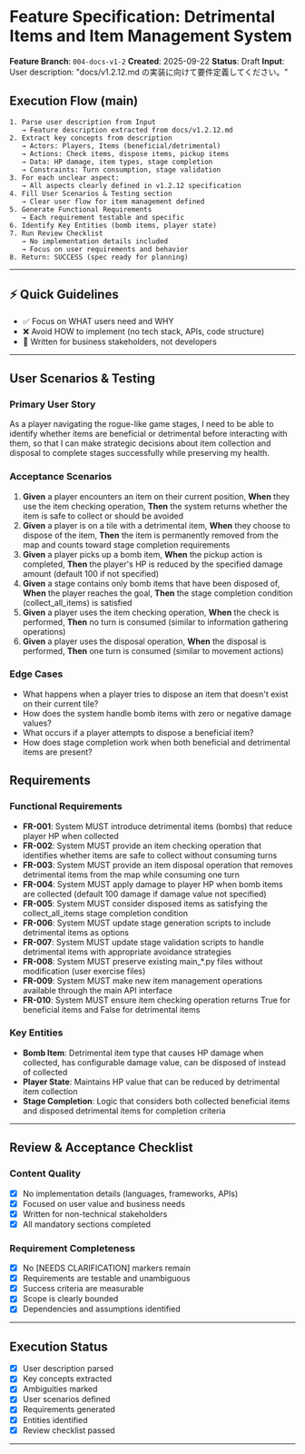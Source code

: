 # Feature Specification: Detrimental Items and Item Management System

**Feature Branch**: `004-docs-v1-2`
**Created**: 2025-09-22
**Status**: Draft
**Input**: User description: "docs/v1.2.12.md の実装に向けて要件定義してください。"

## Execution Flow (main)
```
1. Parse user description from Input
   → Feature description extracted from docs/v1.2.12.md
2. Extract key concepts from description
   → Actors: Players, Items (beneficial/detrimental)
   → Actions: Check items, dispose items, pickup items
   → Data: HP damage, item types, stage completion
   → Constraints: Turn consumption, stage validation
3. For each unclear aspect:
   → All aspects clearly defined in v1.2.12 specification
4. Fill User Scenarios & Testing section
   → Clear user flow for item management defined
5. Generate Functional Requirements
   → Each requirement testable and specific
6. Identify Key Entities (bomb items, player state)
7. Run Review Checklist
   → No implementation details included
   → Focus on user requirements and behavior
8. Return: SUCCESS (spec ready for planning)
```

---

## ⚡ Quick Guidelines
- ✅ Focus on WHAT users need and WHY
- ❌ Avoid HOW to implement (no tech stack, APIs, code structure)
- 👥 Written for business stakeholders, not developers

---

## User Scenarios & Testing

### Primary User Story
As a player navigating the rogue-like game stages, I need to be able to identify whether items are beneficial or detrimental before interacting with them, so that I can make strategic decisions about item collection and disposal to complete stages successfully while preserving my health.

### Acceptance Scenarios
1. **Given** a player encounters an item on their current position, **When** they use the item checking operation, **Then** the system returns whether the item is safe to collect or should be avoided
2. **Given** a player is on a tile with a detrimental item, **When** they choose to dispose of the item, **Then** the item is permanently removed from the map and counts toward stage completion requirements
3. **Given** a player picks up a bomb item, **When** the pickup action is completed, **Then** the player's HP is reduced by the specified damage amount (default 100 if not specified)
4. **Given** a stage contains only bomb items that have been disposed of, **When** the player reaches the goal, **Then** the stage completion condition (collect_all_items) is satisfied
5. **Given** a player uses the item checking operation, **When** the check is performed, **Then** no turn is consumed (similar to information gathering operations)
6. **Given** a player uses the disposal operation, **When** the disposal is performed, **Then** one turn is consumed (similar to movement actions)

### Edge Cases
- What happens when a player tries to dispose an item that doesn't exist on their current tile?
- How does the system handle bomb items with zero or negative damage values?
- What occurs if a player attempts to dispose a beneficial item?
- How does stage completion work when both beneficial and detrimental items are present?

## Requirements

### Functional Requirements
- **FR-001**: System MUST introduce detrimental items (bombs) that reduce player HP when collected
- **FR-002**: System MUST provide an item checking operation that identifies whether items are safe to collect without consuming turns
- **FR-003**: System MUST provide an item disposal operation that removes detrimental items from the map while consuming one turn
- **FR-004**: System MUST apply damage to player HP when bomb items are collected (default 100 damage if damage value not specified)
- **FR-005**: System MUST consider disposed items as satisfying the collect_all_items stage completion condition
- **FR-006**: System MUST update stage generation scripts to include detrimental items as options
- **FR-007**: System MUST update stage validation scripts to handle detrimental items with appropriate avoidance strategies
- **FR-008**: System MUST preserve existing main_*.py files without modification (user exercise files)
- **FR-009**: System MUST make new item management operations available through the main API interface
- **FR-010**: System MUST ensure item checking operation returns True for beneficial items and False for detrimental items

### Key Entities
- **Bomb Item**: Detrimental item type that causes HP damage when collected, has configurable damage value, can be disposed of instead of collected
- **Player State**: Maintains HP value that can be reduced by detrimental item collection
- **Stage Completion**: Logic that considers both collected beneficial items and disposed detrimental items for completion criteria

---

## Review & Acceptance Checklist

### Content Quality
- [x] No implementation details (languages, frameworks, APIs)
- [x] Focused on user value and business needs
- [x] Written for non-technical stakeholders
- [x] All mandatory sections completed

### Requirement Completeness
- [x] No [NEEDS CLARIFICATION] markers remain
- [x] Requirements are testable and unambiguous
- [x] Success criteria are measurable
- [x] Scope is clearly bounded
- [x] Dependencies and assumptions identified

---

## Execution Status

- [x] User description parsed
- [x] Key concepts extracted
- [x] Ambiguities marked
- [x] User scenarios defined
- [x] Requirements generated
- [x] Entities identified
- [x] Review checklist passed

---